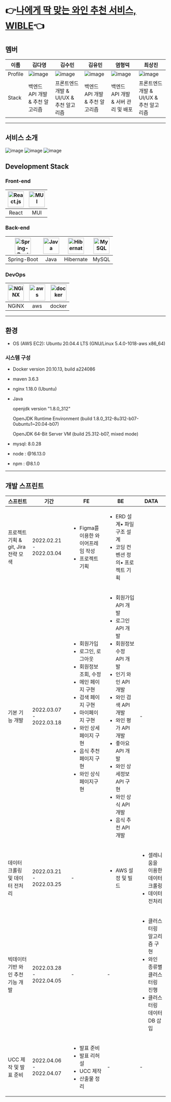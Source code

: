 # 👉[나에게 딱 맞는 와인 추천 서비스, WIBLE](http://J6a303.p.ssafy.io/)👈

## 멤버

<!-- ![image](https://user-images.githubusercontent.com/28949166/154533716-08ba1ee2-21e0-417d-a338-5cc6552fcb65.png) -->

| 이름    | 김다영                                                        | 김수민                                                        | 김유민                                                        | 염형덕                                                        | 최상진                                                        |
| ------- | ------------------------------------------------------------- | ------------------------------------------------------------- | ------------------------------------------------------------- | ------------------------------------------------------------- | ------------------------------------------------------------- |
| Profile | ![image](/uploads/04d6f2e2ac602bdfe2b4f999f3fa5341/image.jpg) | ![image](/uploads/80752591a0286c59aa05fabe2641740c/image.jpg) | ![image](/uploads/47ec546fcf513f93eae9c9ee33aca068/image.jpg) | ![image](/uploads/1ee979d73cbb8c6af211b652442240e8/image.jpg) | ![image](/uploads/0161fd056c36dc4402bc5d04b8d07727/image.jpg) |
| Stack   | 백엔드 API 개발 & 추천 알고리즘                               | 프론트엔드 개발 & UI/UX & 추천 알고리즘                       | 백엔드 API 개발 & 추천 알고리즘                               | 백엔드 API 개발 & 서버 관리 및 배포                           | 프론트엔드 개발 & UI/UX & 추천 알고리즘                       |

---

## 서비스 소개

![image](/uploads/2e4cfab457224c87d6a639d6f1512c55/image.png)
![image](/uploads/df9e6d43a24003c1de99b13d1c26db77/image.png)
![image](/uploads/2dc2eee3ca105e2ec6895bde27f1b446/image.png)

## Development Stack

### **Front-end**

| <img src="https://profilinator.rishav.dev/skills-assets/react-original-wordmark.svg" alt="React.js" width="50px" height="50px" /> | <img src="https://mui.com/static/logo.png" alt="MUI" width="50px" height="50px" /> |
| :-------------------------------------------------------------------------------------------------------------------------------: | :--------------------------------------------------------------------------------: |
|                                                               React                                                               |                                        MUI                                         |

### **Back-end**

| <img src="https://www.seekpng.com/png/full/8-80775_spring-logo-png-transparent-spring-java.png" alt="Spring-Boot" width="50px" height="50px" /> | <img src="https://profilinator.rishav.dev/skills-assets/java-original-wordmark.svg" alt="Java" width="50px" height="50px" /> | <img src="https://media.vlpt.us/images/2012monk/post/86ce779f-a08b-438d-836c-8dbe6e5a8cc0/hibernate_icon_whitebkg.svg" alt="Hibernate" width="50px" height="50px" /> | <img src="https://profilinator.rishav.dev/skills-assets/mysql-original-wordmark.svg" alt="MySQL" width="50px" height="50px" /> |
| :---------------------------------------------------------------------------------------------------------------------------------------------: | :--------------------------------------------------------------------------------------------------------------------------: | :------------------------------------------------------------------------------------------------------------------------------------------------------------------: | :----------------------------------------------------------------------------------------------------------------------------: |
|                                                                   Spring-Boot                                                                   |                                                             Java                                                             |                                                                              Hibernate                                                                               |                                                             MySQL                                                              |

### **DevOps**

| <img src="https://profilinator.rishav.dev/skills-assets/nginx-original.svg" alt="NGiNX" width="50px" height="50px" /> | <img src="https://pbs.twimg.com/profile_images/1351702967561252865/aXfcETIt_400x400.jpg" alt="aws" width="50px" height="50px" /> | <img src="https://profilinator.rishav.dev/skills-assets/docker-original-wordmark.svg" alt="docker" width="50px" height="50px" /> |
| :-------------------------------------------------------------------------------------------------------------------: | :------------------------------------------------------------------------------------------------------------------------------: | :------------------------------------------------------------------------------------------------------------------------------: |
|                                                         NGiNX                                                         |                                                               aws                                                                |                                                              docker                                                              |

---

## 환경

- OS (AWS EC2): Ubuntu 20.04.4 LTS (GNU/Linux 5.4.0-1018-aws x86_64)

### 시스템 구성

- Docker version 20.10.13, build a224086

- maven 3.6.3

- nginx 1.18.0 (Ubuntu)

- Java

  openjdk version "1.8.0_312"

  OpenJDK Runtime Environment (build 1.8.0_312-8u312-b07-0ubuntu1~20.04-b07)

  OpenJDK 64-Bit Server VM (build 25.312-b07, mixed mode)

- mysql: 8.0.28
- node : @16.13.0
- npm : @8.1.0

---

## 개발 스프린트

| 스프린트                            | 기간                    | FE                                                                                                                                                                                                                                                | BE                                                                                                                                                                                                                                                                                       | DATA                                                                                                              |
| ----------------------------------- | ----------------------- | ------------------------------------------------------------------------------------------------------------------------------------------------------------------------------------------------------------------------------------------------- | ---------------------------------------------------------------------------------------------------------------------------------------------------------------------------------------------------------------------------------------------------------------------------------------- | ----------------------------------------------------------------------------------------------------------------- |
| 프로젝트 기획 & git, Jira 전략 모색 | 2022.02.21 - 2022.03.04 | <ul><li>Figma를 이용한 와이어프레임 작성</li><li> 프로젝트 기획</li></ul>                                                                                                                                                                         | <ul><li>ERD 설계• 파일구조 설계</li><li>코딩 컨벤션 정의• 프로젝트 기획</li></ul>                                                                                                                                                                                                        |                                                                                                                   |
| 기본 기능 개발                      | 2022.03.07 - 2022.03.18 | <ul><li>회원가입</li><li>로그인, 로그아웃</li><li>회원정보 조회, 수정</li><li>메인 페이지 구현</li><li>검색 페이지 구현</li><li>마이페이지 구현</li><li>와인 상세페이지 구현</li><li>음식 추천 페이지 구현</li><li>와인 상식 페이지구현</li></ul> | <ul><li>회원가입 API 개발</li><li>로그인 API 개발</li><li>회원정보 수정 API 개발</li><li>인기 와인 API 개발</li><li>와인 검색 API 개발</li><li>와인 평가 API 개발</li><li>좋아요 API 개발</li><li>와인 상세정보 API 구현</li><li>와인 상식 API 개발</li><li>음식 추천 API 개발</li></ul> | -                                                                                                                 |
| 데이터 크롤링 및 데이터 전처리      | 2022.03.21 - 2022.03.25 | -                                                                                                                                                                                                                                                 | <ul><li>AWS 설정 및 빌드</li></ul>                                                                                                                                                                                                                                                       | <ul><li>셀레니움을 이용한 데이터 크롤링</li><li>데이터 전처리</li></ul>                                           |
| 빅데이터 기반 와인 추천기능 개발    | 2022.03.28 - 2022.04.05 | -                                                                                                                                                                                                                                                 | -                                                                                                                                                                                                                                                                                        | <ul><li>클러스터링 알고리즘 구현</li><li> 와인 종류별 클러스터링 진행</li><li>클러스터링 데이터 DB 삽입</li></ul> |
| UCC 제작 및 발표 준비               | 2022.04.06 - 2022.04.07 | <ul><li>발표 준비</li><li> 발표 리허설</li><li> UCC 제작</li><li> 산출물 정리</li></ul>                                                                                                                                                           | -                                                                                                                                                                                                                                                                                        | -                                                                                                                 |
